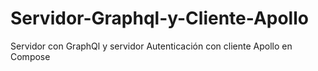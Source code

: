 # Servidor-Graphql-y-Cliente-Apollo
Servidor con GraphQl y servidor Autenticación con cliente Apollo en Compose
